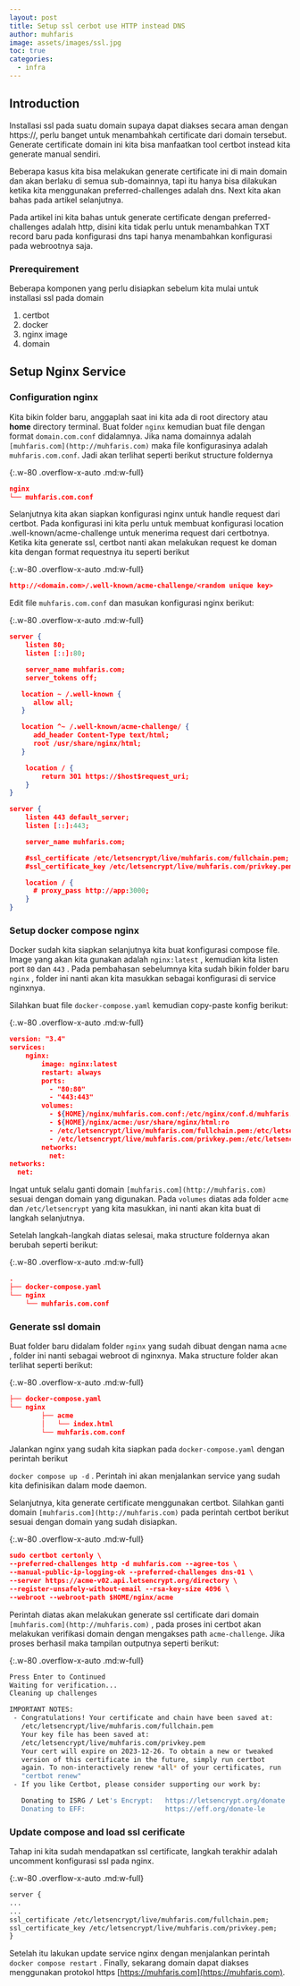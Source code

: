 ```yaml
---
layout: post
title: Setup ssl cerbot use HTTP instead DNS
author: muhfaris
image: assets/images/ssl.jpg
toc: true
categories:
  - infra
---
```


## Introduction

Installasi ssl pada suatu domain supaya dapat diakses secara aman dengan https://, perlu banget untuk menambahkah certificate dari domain tersebut. Generate certificate domain ini kita bisa manfaatkan tool certbot instead kita generate manual sendiri.

Beberapa kasus kita bisa melakukan generate certificate ini di main domain dan akan berlaku di semua sub-domainnya, tapi itu hanya bisa dilakukan ketika kita menggunakan preferred-challenges adalah dns. Next kita akan bahas pada artikel selanjutnya.

Pada artikel ini kita bahas untuk generate certificate dengan preferred-challenges adalah http, disini kita tidak perlu untuk menambahkan TXT record baru pada konfigurasi dns tapi hanya menambahkan konfigurasi pada webrootnya saja.

### Prerequirement

Beberapa komponen yang perlu disiapkan sebelum kita mulai untuk installasi ssl pada domain

1. certbot
2. docker
3. nginx image
4. domain

## Setup Nginx Service

### Configuration nginx

Kita bikin folder baru, anggaplah saat ini kita ada di root directory atau **home** directory terminal. Buat folder `nginx` kemudian buat file dengan format `domain.com.conf` didalamnya. Jika nama domainnya adalah `[muhfaris.com](http://muhfaris.com)` maka file konfigurasinya adalah `muhfaris.com.conf`. Jadi akan terlihat seperti berikut structure foldernya

{:.w-80 .overflow-x-auto .md:w-full}

```json
nginx
└── muhfaris.com.conf
```

Selanjutnya kita akan siapkan konfigurasi nginx untuk handle request dari certbot. Pada konfigurasi ini kita perlu untuk membuat konfigurasi location .well-known/acme-challenge untuk menerima request dari certbotnya. Ketika kita generate ssl, certbot nanti akan melakukan request ke doman kita dengan format requestnya itu seperti berikut

{:.w-80 .overflow-x-auto .md:w-full}

```json
http://<domain.com>/.well-known/acme-challenge/<random unique key>
```

Edit file `muhfaris.com.conf` dan masukan konfigurasi nginx berikut:

{:.w-80 .overflow-x-auto .md:w-full}

```json
server {
    listen 80;
    listen [::]:80;

    server_name muhfaris.com;
    server_tokens off;

   location ~ /.well-known {
      allow all;
   }

   location ^~ /.well-known/acme-challenge/ {
      add_header Content-Type text/html;
      root /usr/share/nginx/html;
   }

    location / {
        return 301 https://$host$request_uri;
    }
}

server {
    listen 443 default_server;
    listen [::]:443;

    server_name muhfaris.com;

    #ssl_certificate /etc/letsencrypt/live/muhfaris.com/fullchain.pem;
    #ssl_certificate_key /etc/letsencrypt/live/muhfaris.com/privkey.pem;

    location / {
      # proxy_pass http://app:3000;
    }
}
```

### Setup docker compose nginx

Docker sudah kita siapkan selanjutnya kita buat konfigurasi compose file. Image yang akan kita gunakan adalah `nginx:latest` , kemudian kita listen port `80` dan `443` . Pada pembahasan sebelumnya kita sudah bikin folder baru `nginx` , folder ini nanti akan kita masukkan sebagai konfigurasi di service nginxnya.

Silahkan buat file `docker-compose.yaml` kemudian copy-paste konfig berikut:

{:.w-80 .overflow-x-auto .md:w-full}

```json
version: "3.4"
services:
	nginx:
	    image: nginx:latest
	    restart: always
	    ports:
	      - "80:80"
	      - "443:443"
	    volumes:
	      - ${HOME}/nginx/muhfaris.com.conf:/etc/nginx/conf.d/muhfaris.com.conf:ro
	      - ${HOME}/nginx/acme:/usr/share/nginx/html:ro
	      - /etc/letsencrypt/live/muhfaris.com/fullchain.pem:/etc/letsencrypt/live/muhfaris.com/fullchain.pem:ro
	      - /etc/letsencrypt/live/muhfaris.com/privkey.pem:/etc/letsencrypt/live/muhfaris.com/privkey.pem:ro
	    networks:
	      net:
networks:
  net:
```

Ingat untuk selalu ganti domain `[muhfaris.com](http://muhfaris.com)` sesuai dengan domain yang digunakan. Pada `volumes` diatas ada folder `acme` dan `/etc/letsencrypt` yang kita masukkan, ini nanti akan kita buat di langkah selanjutnya.

Setelah langkah-langkah diatas selesai, maka structure foldernya akan berubah seperti berikut:

{:.w-80 .overflow-x-auto .md:w-full}

```json
.
├── docker-compose.yaml
└── nginx
    └── muhfaris.com.conf
```

### Generate ssl domain

Buat folder baru didalam folder `nginx` yang sudah dibuat dengan nama `acme` , folder ini nanti sebagai webroot di nginxnya. Maka structure folder akan terlihat seperti berikut:

{:.w-80 .overflow-x-auto .md:w-full}

```json
├── docker-compose.yaml
└──	nginx
		├── acme
		│   └── index.html
		└── muhfaris.com.conf
```

Jalankan nginx yang sudah kita siapkan pada `docker-compose.yaml` dengan perintah berikut

`docker compose up -d` . Perintah ini akan menjalankan service yang sudah kita definisikan dalam mode daemon.

Selanjutnya, kita generate certificate menggunakan certbot. Silahkan ganti domain `[muhfaris.com](http://muhfaris.com)` pada perintah certbot berikut sesuai dengan domain yang sudah disiapkan.

{:.w-80 .overflow-x-auto .md:w-full}

```json
sudo certbot certonly \
--preferred-challenges http -d muhfaris.com --agree-tos \
--manual-public-ip-logging-ok --preferred-challenges dns-01 \
--server https://acme-v02.api.letsencrypt.org/directory \
--register-unsafely-without-email --rsa-key-size 4096 \
--webroot --webroot-path $HOME/nginx/acme
```

Perintah diatas akan melakukan generate ssl certificate dari domain `[muhfaris.com](http://muhfaris.com)` , pada proses ini certbot akan melakukan verifikasi domain dengan mengakses path `acme-challenge`. Jika proses berhasil maka tampilan outputnya seperti berikut:

{:.w-80 .overflow-x-auto .md:w-full}

```bash
Press Enter to Continued
Waiting for verification...
Cleaning up challenges

IMPORTANT NOTES:
 - Congratulations! Your certificate and chain have been saved at:
   /etc/letsencrypt/live/muhfaris.com/fullchain.pem
   Your key file has been saved at:
   /etc/letsencrypt/live/muhfaris.com/privkey.pem
   Your cert will expire on 2023-12-26. To obtain a new or tweaked
   version of this certificate in the future, simply run certbot
   again. To non-interactively renew *all* of your certificates, run
   "certbot renew"
 - If you like Certbot, please consider supporting our work by:

   Donating to ISRG / Let's Encrypt:   https://letsencrypt.org/donate
   Donating to EFF:                    https://eff.org/donate-le

```

### Update compose and load ssl cerificate

Tahap ini kita sudah mendapatkan ssl certificate, langkah terakhir adalah uncomment konfigurasi ssl pada nginx.

{:.w-80 .overflow-x-auto .md:w-full}

```markdown
server {
...
...
ssl_certificate /etc/letsencrypt/live/muhfaris.com/fullchain.pem;
ssl_certificate_key /etc/letsencrypt/live/muhfaris.com/privkey.pem;
}
```

Setelah itu lakukan update service nginx dengan menjalankan perintah `docker compose restart` . Finally, sekarang domain dapat diakses menggunakan protokol https [https://muhfaris.com](https://muhfaris.com).
